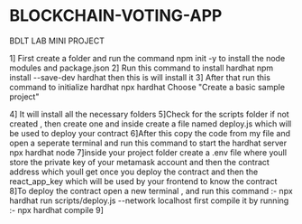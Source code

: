 # BLOCKCHAIN-VOTING-APP
BDLT LAB MINI PROJECT

1] First create a folder and run the command npm init -y to install the node modules and package.json
2] Run this command to install hardhat 
    npm install --save-dev hardhat
then this is will install it 
3] After that run this command to initialize hardhat 
    npx hardhat
Choose "Create a basic sample project"

4] It will install all the necessary folders 
5]Check for the scripts folder if not created , then create one and inside create a file named deploy.js which will be used to deploy your contract 
6]After this copy the code from my file and open a seperate terminal and run this command to start the hardhat server 
      npx hardhat node 
7]inside your project folder create a .env file where youll store the private key of your metamask account and then the contract address which youll get once you deploy the contract and then the react_app_key which will be used by your frontend to know the contract
8]To deploy the contract open a new terminal , and run this command :-
     npx hardhat run scripts/deploy.js --network localhost
first compile it by running :- npx hardhat compile 
9]
